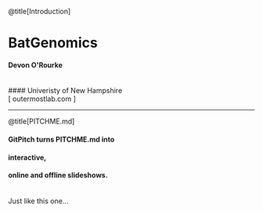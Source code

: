 @title[Introduction]

# Bat<span class="gold">Genomics</span>

#### Devon O'Rourke
<br>
#### Univeristy of New Hampshire
<br>
<span class="byline">[ outermostlab.com ]</span>

---

@title[PITCHME.md]

#### GitPitch turns <span class="gold">PITCHME.md</span> into
#### interactive,
#### online and offline slideshows.
<br>
<span class="aside">Just like this one...</span>

